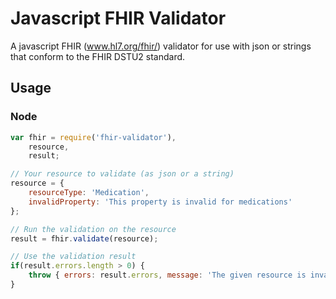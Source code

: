 # Javascript FHIR Validator

A javascript FHIR (www.hl7.org/fhir/) validator for use with json or strings that conform to the FHIR DSTU2 standard.

## Usage

### Node

```javascript
var fhir = require('fhir-validator'),
	resource,
	result;

// Your resource to validate (as json or a string)
resource = {
	resourceType: 'Medication',
	invalidProperty: 'This property is invalid for medications'
};

// Run the validation on the resource
result = fhir.validate(resource);

// Use the validation result
if(result.errors.length > 0) {
	throw { errors: result.errors, message: 'The given resource is invalid. There were ' + result.errors.length + ' errors.' };
}

```
